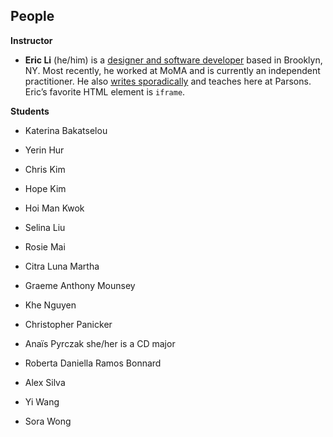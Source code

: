 ## People

**Instructor**

- **Eric Li** (he/him) is a [designer and software developer](https://eric.young.li/) based in Brooklyn, NY. Most recently, he worked at MoMA and is currently an independent practitioner. He also [writes sporadically](https://www.moma.org/magazine/articles/677) and teaches here at Parsons. Eric’s favorite HTML element is `iframe`.

**Students**

- Katerina Bakatselou

- Yerin Hur

- Chris Kim

- Hope Kim

- Hoi Man Kwok 

- Selina Liu

- Rosie Mai

- Citra Luna Martha

- Graeme Anthony Mounsey

- Khe Nguyen

- Christopher Panicker

- Anaïs Pyrczak she/her is a CD major

- Roberta Daniella Ramos Bonnard

- Alex Silva

- Yi Wang

- Sora Wong